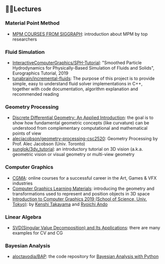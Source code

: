 ## 👩‍🏫Lectures
### Material Point Method
- [MPM COURSES FROM SIGGRAPH](https://www.seas.upenn.edu/~cffjiang/mpmcourse.html): introduction about MPM by top researchers

### Fluid Simulation
- [InteractiveComputerGraphics/SPH-Tutorial](https://github.com/InteractiveComputerGraphics/SPH-Tutorial): "Smoothed Particle Hydrodynamics for Physically-Based Simulation of Fluids and Solids", Eurographics Tutorial, 2019
- [tunabrain/incremental-fluids](https://github.com/tunabrain/incremental-fluids): The purpose of this project is to provide simple, easy to understand fluid solver implementations in C++, together with code documentation, algorithm explanation and recommended reading

### Geometry Processing
- [Discrete Differential Geometry: An Applied Introduction](https://www.cs.cmu.edu/~kmcrane/Projects/DDG/): the goal is to show how fundamental geometric concepts (like curvature) can be understood from complementary computational and mathematical points of view
- [alecjacobson/geometry-processing-csc2520](https://github.com/alecjacobson/geometry-processing-csc2520): Geometry Processing by Prof. Alec Jacobson (Univ. Toronto)
- [sunglok/3dv_tutorial](https://github.com/sunglok/3dv_tutorial): an introductory tutorial on 3D vision (a.k.a. geometric vision or visual geometry or multi-view geometry

### Computer Graphics
- [CGMA](https://www.cgmasteracademy.com/): online courses for a successful career in the Art, Games & VFX industries
- [Computer Graphics Learning Materials](https://cglearn.codelight.eu/pub/computer-graphics): introducing the geometry and transformations used to represent and position objects in 3D space
- [Introduction to Computer Graphics 2019 (School of Science, Univ. Tokyo)](http://research.nii.ac.jp/~takayama/teaching/utokyo-iscg-2019/): by [Kenshi Takayama](http://research.nii.ac.jp/~takayama/) and [Ryoichi Ando](http://research.nii.ac.jp/~rand/index.html)

### Linear Algebra
- [SVD(Singular Value Decomposition) and Its Applications](https://pdfslide.net/documents/svdsingular-value-decomposition-and-its-applications-joon-jae-lee-2006-0110.html): there are many examples for CV and CG 

### Bayesian Analysis
- [aloctavodia/BAP](https://github.com/aloctavodia/BAP): the code repository for [Bayesian Analysis with Python](https://www.packtpub.com/big-data-and-business-intelligence/bayesian-analysis-python-second-edition)
